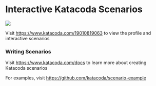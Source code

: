# Interactive Katacoda Scenarios

[![](http://shields.katacoda.com/katacoda/19010819063/count.svg)](https://www.katacoda.com/19010819063 "Get your profile on Katacoda.com")

Visit https://www.katacoda.com/19010819063 to view the profile and interactive scenarios

### Writing Scenarios
Visit https://www.katacoda.com/docs to learn more about creating Katacoda scenarios

For examples, visit https://github.com/katacoda/scenario-example

